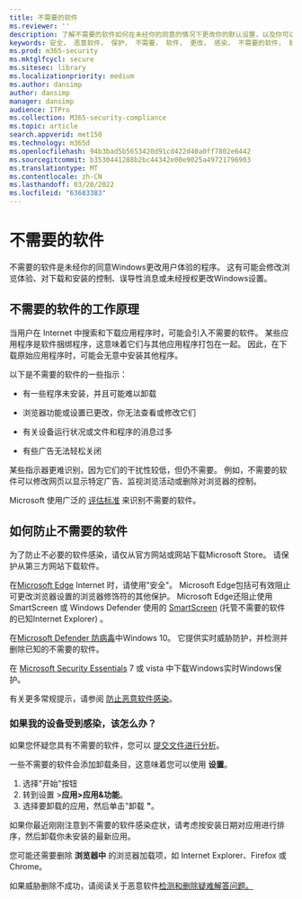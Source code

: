 ```yaml
---
title: 不需要的软件
ms.reviewer: ''
description: 了解不需要的软件如何在未经你的同意的情况下更改你的默认设置，以及你可以如何保护自己。
keywords: 安全， 恶意软件， 保护， 不需要， 软件， 更改， 感染， 不需要的软件， 软件捆绑程序， 浏览器修饰符， 隐私， 安全性， 计算体验， 防止感染， 解决方案， WDSI， MMPC， Microsoft 恶意软件防护中心， 病毒研究威胁， 研究恶意软件， 电脑保护， 计算机感染， 病毒感染， 说明， 修正， 最新威胁
ms.prod: m365-security
ms.mktglfcycl: secure
ms.sitesec: library
ms.localizationpriority: medium
ms.author: dansimp
author: dansimp
manager: dansimp
audience: ITPro
ms.collection: M365-security-compliance
ms.topic: article
search.appverid: met150
ms.technology: m365d
ms.openlocfilehash: 94b3bad5b5653420d91cd422d40a0ff7802e6442
ms.sourcegitcommit: b3530441288b2bc44342e00e9025a49721796903
ms.translationtype: MT
ms.contentlocale: zh-CN
ms.lasthandoff: 03/20/2022
ms.locfileid: "63683383"
---
```

# <a name="unwanted-software"></a>不需要的软件

不需要的软件是未经你的同意Windows更改用户体验的程序。 这有可能会修改浏览体验、对下载和安装的控制、误导性消息或未经授权更改Windows设置。

## <a name="how-unwanted-software-works"></a>不需要的软件的工作原理

当用户在 Internet 中搜索和下载应用程序时，可能会引入不需要的软件。 某些应用程序是软件捆绑程序，这意味着它们与其他应用程序打包在一起。 因此，在下载原始应用程序时，可能会无意中安装其他程序。

以下是不需要的软件的一些指示：

- 有一些程序未安装，并且可能难以卸载

- 浏览器功能或设置已更改，你无法查看或修改它们

- 有关设备运行状况或文件和程序的消息过多

- 有些广告无法轻松关闭

某些指示器更难识别，因为它们的干扰性较低，但仍不需要。 例如，不需要的软件可以修改网页以显示特定广告、监视浏览活动或删除对浏览器的控制。

Microsoft 使用广泛的 [评估标准](criteria.md) 来识别不需要的软件。

## <a name="how-to-protect-against-unwanted-software"></a>如何防止不需要的软件

为了防止不必要的软件感染，请仅从官方网站或网站下载Microsoft Store。 请保护从第三方网站下载软件。

在[Microsoft Edge](/microsoft-edge/deploy/index) Internet 时，请使用"安全"。 Microsoft Edge包括可有效阻止可更改浏览器设置的浏览器修饰符的其他保护。 Microsoft Edge还阻止使用 SmartScreen 或 Windows Defender 使用的 [SmartScreen](/microsoft-edge/deploy/index) (托管不需要的软件的已知Internet Explorer) 。

在[Microsoft Defender 防病毒](/microsoft-365/security/defender-endpoint/microsoft-defender-antivirus-in-windows-10)中Windows 10。 它提供实时威胁防护，并检测并删除已知的不需要的软件。

在 [Microsoft Security Essentials](https://www.microsoft.com/download/details.aspx?id=5201) 7 或 vista 中下载Windows实时Windows保护。

有关更多常规提示，请参阅 [防止恶意软件感染](prevent-malware-infection.md)。

### <a name="what-should-i-do-if-my-device-is-infected"></a>如果我的设备受到感染，该怎么办？ 

如果您怀疑您具有不需要的软件，您可以 [提交文件进行分析](https://www.microsoft.com/wdsi/filesubmission)。

一些不需要的软件会添加卸载条目，这意味着您可以使用 **设置**。
1. 选择"开始"按钮
2. 转到设置 >**应用>应用&功能**。
3. 选择要卸载的应用，然后单击"卸载 **"**。

如果你最近刚刚注意到不需要的软件感染症状，请考虑按安装日期对应用进行排序，然后卸载你未安装的最新应用。

您可能还需要删除 **浏览器中** 的浏览器加载项，如 Internet Explorer、Firefox 或 Chrome。

如果威胁删除不成功，请阅读关于恶意软件[检测和删除疑难解答问题。](https://support.microsoft.com/help/4466982/windows-10-troubleshoot-problems-with-detecting-and-removing-malware)